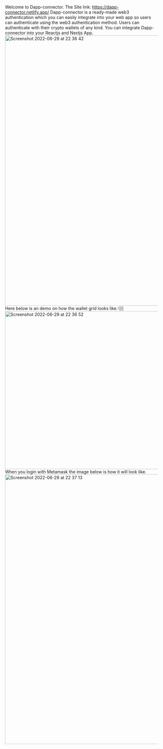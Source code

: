 Welcome to Dapp-connector. 
The Site link: https://dapp-connector.netlify.app/
Dapp-connector is a ready-made web3 authentication which you can easily integrate into your web app so users can authenticate using the web3 authentication method. Users can authenticate with their crypto wallets of any kind. You can integrate Dapp-connector into your Reactjs and Nextjs App.<img width="890" alt="Screenshot 2022-06-29 at 22 36 42" src="https://user-images.githubusercontent.com/72390202/177058175-5c503e27-5416-4418-a82f-c879d40386e4.png">
Here below is an demo on how the wallet grid looks like.👇🏽
<img width="520" alt="Screenshot 2022-06-29 at 22 36 52" src="https://user-images.githubusercontent.com/72390202/177058199-b9bf4a0a-1d74-46f1-8ffe-3d4c3456191d.png">
When you login with Metamask the image below is how it will look like.
<img width="888" alt="Screenshot 2022-06-29 at 22 37 13" src="https://user-images.githubusercontent.com/72390202/177058228-d0051b2e-dc16-4375-8307-d568f95e69a4.png">

